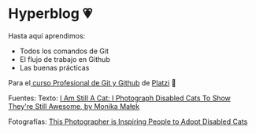 # Hyperblog 💗
Hasta aquí aprendimos:
* Todos los comandos de Git
* El flujo de trabajo en Github
* Las buenas prácticas

Para el[ curso Profesional de Git y Github](https://platzi.com/cursos/git-github/ " curso de Git y Github") de [Platzi](https://platzi.com/ "Platzi") 💚

Fuentes:
Texto: [I Am Still A Cat: I Photograph Disabled Cats To Show They're Still Awesome, by Monika Małek](https://www.boredpanda.com/disabled-animal-photography-i-am-still-cat-monika-malek)

Fotografías: [This Photographer is Inspiring People to Adopt Disabled Cats]( https://www.pupperish.com/photographer-inspiring-people)
